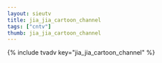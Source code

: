 ```yaml
--- 
layout: sieutv
title: jia_jia_cartoon_channel
tags: ["cntv"]
thumb: jia_jia_cartoon_channel
---
```

{% include tvadv key="jia_jia_cartoon_channel" %}
